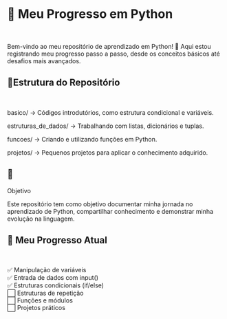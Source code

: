 <h1>📌 Meu Progresso em Python </h1><br>

Bem-vindo ao meu repositório de aprendizado em Python! 🚀 Aqui estou registrando meu progresso passo a passo, desde os conceitos básicos até desafios mais avançados.<br>

<h2>📂Estrutura do Repositório</h2><br>

basico/ → Códigos introdutórios, como estrutura condicional e variáveis.<br>

estruturas_de_dados/ → Trabalhando com listas, dicionários e tuplas.<br>

funcoes/ → Criando e utilizando funções em Python.<br>

projetos/ → Pequenos projetos para aplicar o conhecimento adquirido.<br>

<h2>🏁</h2> Objetivo<br>

Este repositório tem como objetivo documentar minha jornada no aprendizado de Python, compartilhar conhecimento e demonstrar minha evolução na linguagem.<br>

<h2>📌 Meu Progresso Atual</h2><br>

✅ Manipulação de variáveis <br>
✅ Entrada de dados com input()<br>
✅ Estruturas condicionais (if/else)<br>
⬜ Estruturas de repetição<br>
⬜ Funções e módulos<br>
⬜ Projetos práticos<br>
